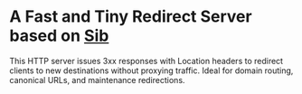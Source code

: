 # A Fast and Tiny Redirect Server based on [Sib](https://github.com/PooyaEimandar/sib)

This HTTP server issues 3xx responses with Location headers to redirect clients to new destinations without proxying traffic. Ideal for domain routing, canonical URLs, and maintenance redirections.
